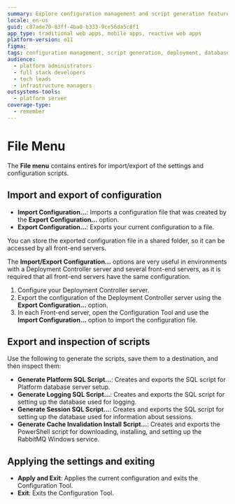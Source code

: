 ```yaml
---
summary: Explore configuration management and script generation features in OutSystems 11 (O11) for efficient deployment across servers.
locale: en-us
guid: c87ade70-83ff-4ba0-b333-9ce56da5c8f1
app_type: traditional web apps, mobile apps, reactive web apps
platform-version: o11
figma:
tags: configuration management, script generation, deployment, database setup, platform server configuration
audience:
  - platform administrators
  - full stack developers
  - tech leads
  - infrastructure managers
outsystems-tools:
  - platform server
coverage-type:
  - remember
---
```


# File Menu

The **File menu** contains entires for import/export of the settings and configuration scripts.

## Import and export of configuration

* **Import Configuration...**: Imports a configuration file that was created by the **Export Configuration...** option.
* **Export Configuration...**: Exports your current configuration to a file.

You can store the exported configuration file in a shared folder, so it can be accessed by all front-end servers.

The **Import/Export Configuration...** options are very useful in environments with a Deployment Controller server and several front-end servers, as it is required that all front-end servers have the same configuration.

1. Configure your Deployment Controller server.
1. Export the configuration of the Deployment Controller server using the **Export Configuration...** option.
1. In each Front-end server, open the Configuration Tool and use the **Import Configuration...** option to import the configuration file.

## Export and inspection of scripts

Use the following to generate the scripts, save them to a destination, and then inspect them:

* **Generate Platform SQL Script...**: Creates and exports the SQL script for Platform database server setup.
* **Generate Logging SQL Script...**: Creates and exports the SQL script for setting up the database used for logging.
* **Generate Session SQL Script...**: Creates and exports the SQL script for setting up the database used for information about sessions.
* **Generate Cache Invalidation Install Script...**: Creates and exports the PowerShell script for downloading, installing, and setting up the RabbitMQ Windows service.

## Applying the settings and exiting

* **Apply and Exit**: Applies the current configuration and exits the Configuration Tool.
* **Exit**: Exits the Configuration Tool.
